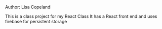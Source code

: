 Author: Lisa Copeland

This is a class project for my React Class 
It has a React front end and uses firebase for persistent storage
